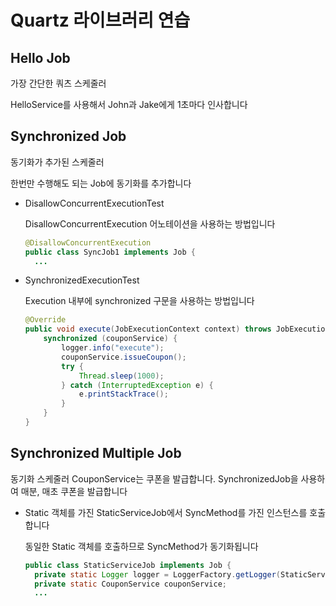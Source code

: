 # Quartz 라이브러리 연습

## Hello Job
가장 간단한 쿼츠 스케줄러

HelloService를 사용해서 John과 Jake에게 1초마다 인사합니다

## Synchronized Job
동기화가 추가된 스케줄러

한번만 수행해도 되는 Job에 동기화를 추가합니다

- DisallowConcurrentExecutionTest

  DisallowConcurrentExecution 어노테이션을 사용하는 방법입니다
  ``` java
  @DisallowConcurrentExecution
  public class SyncJob1 implements Job {
    ...
  ```
- SynchronizedExecutionTest
  
  Execution 내부에 synchronized 구문을 사용하는 방법입니다
  ``` java
  @Override
  public void execute(JobExecutionContext context) throws JobExecutionException {
      synchronized (couponService) {
          logger.info("execute");
          couponService.issueCoupon();
          try {
              Thread.sleep(1000);
          } catch (InterruptedException e) {
              e.printStackTrace();
          }
      }
  }
  ```

## Synchronized Multiple Job
동기화 스케줄러
CouponService는 쿠폰을 발급합니다. SynchronizedJob을 사용하여 매분, 매초 쿠폰을 발급합니다

* Static 객체를 가진 StaticServiceJob에서 SyncMethod를 가진 인스턴스를 호출합니다
  
  동일한 Static 객체를 호출하므로 SyncMethod가 동기화됩니다
  
  ``` java
  public class StaticServiceJob implements Job {
    private static Logger logger = LoggerFactory.getLogger(StaticServiceJob.class);
    private static CouponService couponService;
    ...
  ```

